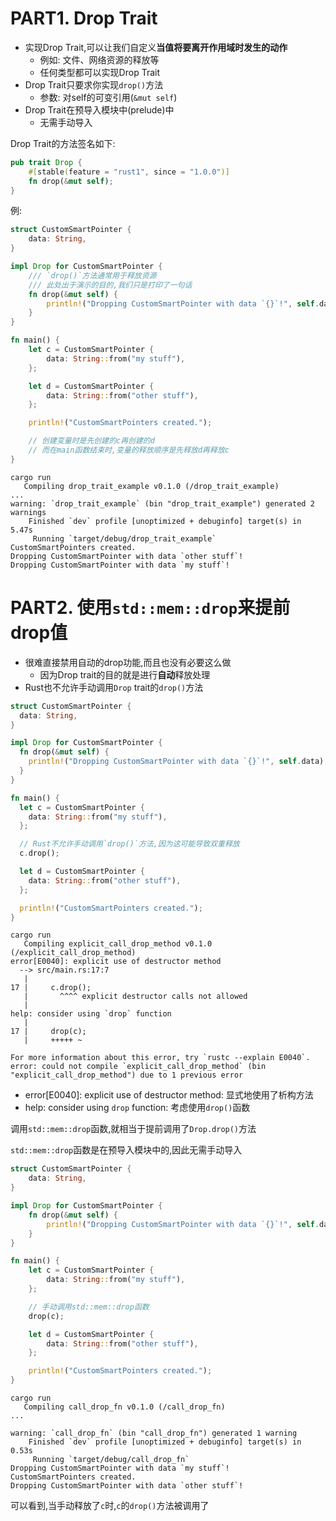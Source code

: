 # PART1. Drop Trait

- 实现Drop Trait,可以让我们自定义**当值将要离开作用域时发生的动作**
  - 例如: 文件、网络资源的释放等
  - 任何类型都可以实现Drop Trait
- Drop Trait只要求你实现`drop()`方法
  - 参数: 对self的可变引用(`&mut self`)
- Drop Trait在预导入模块中(prelude)中
  - 无需手动导入

Drop Trait的方法签名如下:

```rust
pub trait Drop {
    #[stable(feature = "rust1", since = "1.0.0")]
    fn drop(&mut self);
}
```

例:

```rust
struct CustomSmartPointer {
    data: String,
}

impl Drop for CustomSmartPointer {
    /// `drop()`方法通常用于释放资源
    /// 此处出于演示的目的,我们只是打印了一句话
    fn drop(&mut self) {
        println!("Dropping CustomSmartPointer with data `{}`!", self.data);
    }
}

fn main() {
    let c = CustomSmartPointer {
        data: String::from("my stuff"),
    };

    let d = CustomSmartPointer {
        data: String::from("other stuff"),
    };

    println!("CustomSmartPointers created.");

    // 创建变量时是先创建的c再创建的d
    // 而在main函数结束时,变量的释放顺序是先释放d再释放c
}
```

```
cargo run
   Compiling drop_trait_example v0.1.0 (/drop_trait_example)
...
warning: `drop_trait_example` (bin "drop_trait_example") generated 2 warnings
    Finished `dev` profile [unoptimized + debuginfo] target(s) in 5.47s
     Running `target/debug/drop_trait_example`
CustomSmartPointers created.
Dropping CustomSmartPointer with data `other stuff`!
Dropping CustomSmartPointer with data `my stuff`!
```

# PART2. 使用`std::mem::drop`来提前drop值

- 很难直接禁用自动的drop功能,而且也没有必要这么做
  - 因为Drop trait的目的就是进行**自动**释放处理
- Rust也不允许手动调用`Drop` trait的`drop()`方法

```rust
struct CustomSmartPointer {
  data: String,
}

impl Drop for CustomSmartPointer {
  fn drop(&mut self) {
    println!("Dropping CustomSmartPointer with data `{}`!", self.data);
  }
}

fn main() {
  let c = CustomSmartPointer {
    data: String::from("my stuff"),
  };

  // Rust不允许手动调用`drop()`方法,因为这可能导致双重释放
  c.drop();

  let d = CustomSmartPointer {
    data: String::from("other stuff"),
  };

  println!("CustomSmartPointers created.");
}
```

```
cargo run
   Compiling explicit_call_drop_method v0.1.0 (/explicit_call_drop_method)
error[E0040]: explicit use of destructor method
  --> src/main.rs:17:7
   |
17 |     c.drop();
   |       ^^^^ explicit destructor calls not allowed
   |
help: consider using `drop` function
   |
17 |     drop(c);
   |     +++++ ~

For more information about this error, try `rustc --explain E0040`.
error: could not compile `explicit_call_drop_method` (bin "explicit_call_drop_method") due to 1 previous error
```

- error[E0040]: explicit use of destructor method: 显式地使用了析构方法
- help: consider using `drop` function: 考虑使用`drop()`函数

调用`std::mem::drop`函数,就相当于提前调用了`Drop.drop()`方法

`std::mem::drop`函数是在预导入模块中的,因此无需手动导入

```rust
struct CustomSmartPointer {
    data: String,
}

impl Drop for CustomSmartPointer {
    fn drop(&mut self) {
        println!("Dropping CustomSmartPointer with data `{}`!", self.data);
    }
}

fn main() {
    let c = CustomSmartPointer {
        data: String::from("my stuff"),
    };

    // 手动调用std::mem::drop函数
    drop(c);

    let d = CustomSmartPointer {
        data: String::from("other stuff"),
    };

    println!("CustomSmartPointers created.");
}
```

```
cargo run
   Compiling call_drop_fn v0.1.0 (/call_drop_fn)
...

warning: `call_drop_fn` (bin "call_drop_fn") generated 1 warning
    Finished `dev` profile [unoptimized + debuginfo] target(s) in 0.53s
     Running `target/debug/call_drop_fn`
Dropping CustomSmartPointer with data `my stuff`!
CustomSmartPointers created.
Dropping CustomSmartPointer with data `other stuff`!
```

可以看到,当手动释放了`c`时,`c`的`drop()`方法被调用了